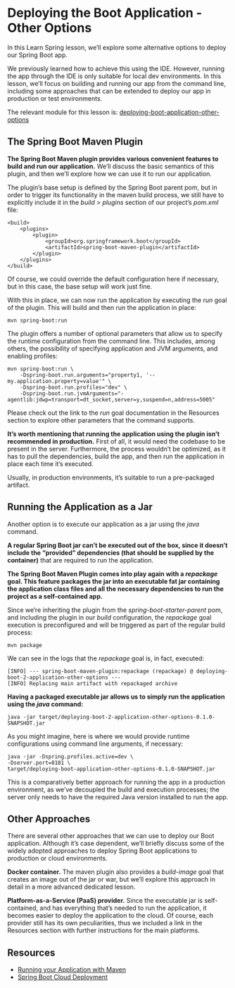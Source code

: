 # Deploying the Boot Application - Other Options

In this Learn Spring lesson, we’ll explore some alternative options to deploy our Spring Boot app.

We previously learned how to achieve this using the IDE. However, running the app through the IDE is only suitable for local dev environments. In this lesson, we’ll focus on building and running our app from the command line, including some approaches that can be extended to deploy our app in production or test environments.

The relevant module for this lesson is: [deploying-boot-application-other-options](https://github.com/nbicocchi/spring-boot-course/tree/module3/deploying-boot-application-other-options)

## The Spring Boot Maven Plugin

**The Spring Boot Maven plugin provides various convenient features to build and run our application.** We’ll discuss the basic semantics of this plugin, and then we’ll explore how we can use it to run our application.

The plugin’s base setup is defined by the Spring Boot parent pom, but in order to trigger its functionality in the maven build process, we still have to explicitly include it in the _build > plugins_ section of our project’s _pom.xml_ file:

```
<build>
    <plugins>
        <plugin>
            <groupId>org.springframework.boot</groupId>
            <artifactId>spring-boot-maven-plugin</artifactId>
        </plugin>
    </plugins>
</build>
```

Of course, we could override the default configuration here if necessary, but in this case, the base setup will work just fine.

With this in place, we can now run the application by executing the _run_ goal of the plugin. This will build and then run the application in place:

```
mvn spring-boot:run
```

The plugin offers a number of optional parameters that allow us to specify the runtime configuration from the command line. This includes, among others, the possibility of specifying application and JVM arguments, and enabling profiles:

```
mvn spring-boot:run \
    -Dspring-boot.run.arguments="property1, '--my.application.property=value'" \
    -Dspring-boot.run.profiles="dev" \
    -Dspring-boot.run.jvmArguments="-agentlib:jdwp=transport=dt_socket,server=y,suspend=n,address=5005" 
```

Please check out the link to the _run_ goal documentation in the Resources section to explore other parameters that the command supports.

**It’s worth mentioning that running the application using the plugin isn’t recommended in production.** First of all, it would need the codebase to be present in the server. Furthermore, the process wouldn’t be optimized, as it has to pull the dependencies, build the app, and then run the application in place each time it’s executed.

Usually, in production environments, it’s suitable to run a pre-packaged artifact.

## Running the Application as a Jar

Another option is to execute our application as a jar using the _java_ command.

**A regular Spring Boot jar can’t be executed out of the box, since it doesn’t include the “provided” dependencies (that should be supplied by the container)** that are required to run the application.

**The Spring Boot Maven Plugin comes into play again with a _repackage_ goal. This feature packages the jar into an executable fat jar containing the application class files and all the necessary dependencies to run the project as a self-contained app.**

Since we’re inheriting the plugin from the _spring-boot-starter-parent_ pom, and including the plugin in our _build_ configuration, the _repackage_ goal execution is preconfigured and will be triggered as part of the regular build process:

```
mvn package
```

We can see in the logs that the _repackage_ goal is, in fact, executed:

```
[INFO] --- spring-boot-maven-plugin:repackage (repackage) @ deploying-boot-2-application-other-options ---
[INFO] Replacing main artifact with repackaged archive
```

**Having a packaged executable jar allows us to simply run the application using the _java_ command:**

```
java -jar target/deploying-boot-2-application-other-options-0.1.0-SNAPSHOT.jar
```

As you might imagine, here is where we would provide runtime configurations using command line arguments, if necessary:

```
java -jar -Dspring.profiles.active=dev \
-Dserver.port=8181 \
target/deploying-boot-application-other-options-0.1.0-SNAPSHOT.jar
```

This is a comparatively better approach for running the app in a production environment, as we’ve decoupled the build and execution processes; the server only needs to have the required Java version installed to run the app.

## Other Approaches

There are several other approaches that we can use to deploy our Boot application. Although it’s case dependent, we’ll briefly discuss some of the widely adopted approaches to deploy Spring Boot applications to production or cloud environments.

**Docker container.** The maven plugin also provides a _build-image_ goal that creates an image out of the jar or war, but we’ll explore this approach in detail in a more advanced dedicated lesson.

**Platform-as-a-Service (PaaS) provider.** Since the executable jar is self-contained, and has everything that’s needed to run the application, it becomes easier to deploy the application to the cloud. Of course, each provider still has its own peculiarities, thus we included a link in the Resources section with further instructions for the main platforms.

## Resources
- [Running your Application with Maven
  ](https://docs.spring.io/spring-boot/docs/current/maven-plugin/reference/htmlsingle/#run)
- [Spring Boot Cloud Deployment](https://docs.spring.io/spring-boot/docs/current/reference/html/deployment.html#deployment.cloud)
